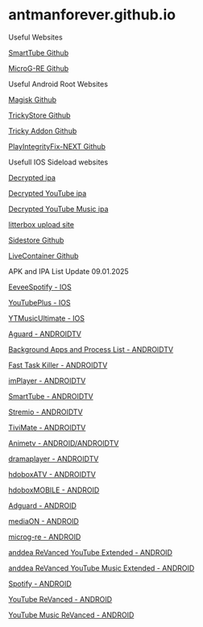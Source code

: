 # antmanforever.github.io

Useful Websites

<a href="https://github.com/yuliskov/SmartTube">SmartTube Github</a>

<a href="https://github.com/WSTxda/MicroG-RE">MicroG-RE Github</a>

Useful Android Root Websites

<a href="https://github.com/topjohnwu/Magisk">Magisk Github</a>

<a href="https://github.com/5ec1cff/TrickyStore">TrickyStore Github</a>

<a href="https://github.com/KOWX712/Tricky-Addon-Update-Target-List">Tricky Addon Github</a>

<a href="https://github.com/EricInacio01/PlayIntegrityFix-NEXT">PlayIntegrityFix-NEXT Github</a>

Usefull IOS Sideload websites

<a href="https://armconverter.com/decryptedappstore/us">Decrypted ipa</a>

<a href="https://armconverter.com/decryptedappstore/us/app/youtube/id544007664?bundleId=com.google.ios.youtube">Decrypted YouTube ipa</a>

<a href="https://armconverter.com/decryptedappstore/us/app/youtube-music/id1017492454?bundleId=com.google.ios.youtubemusic">Decrypted YouTube Music ipa</a>

<a href="https://litterbox.catbox.moe/">litterbox upload site</a>

<a href="https://github.com/SideStore/SideStore">Sidestore Github</a>

<a href="https://github.com/LiveContainer/LiveContainer">LiveContainer Github</a>


APK and IPA List Update 09.01.2025

<a href="https://github.com/antmanforever/antmanforever.github.io/releases/download/08.30.2025-1/EeveeSpotify-9.0.74.ipa">EeveeSpotify - IOS</a>

<a href="https://github.com/antmanforever/antmanforever.github.io/releases/download/08.30.2025-1/YouTubePlus_5.2b3.20.31.6.ipa">YouTubePlus - IOS</a>

<a href="https://github.com/antmanforever/antmanforever.github.io/releases/download/08.30.2025-1/YTMusicUltimate.8.33.ipa">YTMusicUltimate - IOS</a>

<a href="https://github.com/antmanforever/antmanforever.github.io/releases/download/09.01.2025/adguard41127x86.apk">Aguard - ANDROIDTV</a>

<a href="https://github.com/antmanforever/antmanforever.github.io/releases/download/09.01.2025/Background.Apps.Process.List.v1.3G23i.apk">Background Apps and Process List - ANDROIDTV</a>

<a href="https://github.com/antmanforever/antmanforever.github.io/releases/download/09.01.2025/fast-task-killer-4-0-4.apk">Fast Task Killer - ANDROIDTV</a>

<a href="https://github.com/antmanforever/antmanforever.github.io/releases/download/09.01.2025/implayer.apk">imPlayer - ANDROIDTV</a>

<a href="https://github.com/antmanforever/antmanforever.github.io/releases/download/09.01.2025/SmartTube_stable_29.37_armeabi-v7a.apk">SmartTube - ANDROIDTV</a>

<a href="https://github.com/antmanforever/antmanforever.github.io/releases/download/09.01.2025/stremio.1.6.12-11049190-armeabi-v7a.apk">Stremio - ANDROIDTV</a>

<a href="https://github.com/antmanforever/antmanforever.github.io/releases/download/09.01.2025/tivimate.apk">TiviMate - ANDROIDTV</a>

<a href="https://github.com/antmanforever/antmanforever.github.io/releases/download/08.30.2025-1/animetv632.apk">Animetv - ANDROID/ANDROIDTV</a>

<a href="https://github.com/antmanforever/antmanforever.github.io/releases/download/08.30.2025-2/dramaplayer109x64.apk">dramaplayer - ANDROIDTV</a>

<a href="https://github.com/antmanforever/antmanforever.github.io/releases/download/08.30.2025-2/hdobox213x64ATV.apk">hdoboxATV - ANDROIDTV</a>

<a href="https://github.com/antmanforever/antmanforever.github.io/releases/download/08.30.2025-2/hdobox211x64MOBILE.apk">hdoboxMOBILE - ANDROID</a>

<a href="https://github.com/antmanforever/antmanforever.github.io/releases/download/08.30.2025-2/adguard41127x64.apk">Adguard - ANDROID</a>

<a href="https://github.com/antmanforever/antmanforever.github.io/releases/download/08.30.2025-2/mediaon116x64.apk">mediaON - ANDROID</a>

<a href="https://github.com/antmanforever/antmanforever.github.io/releases/download/08.30.2025-2/microg-re512.apk">microg-re - ANDROID</a>

<a href="https://github.com/antmanforever/antmanforever.github.io/releases/download/08.30.2025-2/anddea.ReVanced.YouTube.Extended.19.47.53.apk">anddea ReVanced YouTube Extended - ANDROID</a>

<a href="https://github.com/antmanforever/antmanforever.github.io/releases/download/08.30.2025-2/anddea.ReVanced.YouTube.Music.Extended.8.30.54.apk">anddea ReVanced YouTube Music Extended - ANDROID</a>

<a href="https://github.com/antmanforever/antmanforever.github.io/releases/download/08.30.2025-2/spotify9066655.apk">Spotify - ANDROID</a>

<a href="https://github.com/antmanforever/antmanforever.github.io/releases/download/08.30.2025-2/YouTube.ReVanced.20.13.41.apk">YouTube ReVanced - ANDROID</a>

<a href="https://github.com/antmanforever/antmanforever.github.io/releases/download/08.30.2025-2/ReVanced.YouTube.Music.8.34.51.apk">YouTube Music ReVanced - ANDROID</a>


